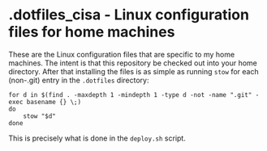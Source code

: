 # .dotfiles_cisa - Linux configuration files for home machines #

These are the Linux configuration files that are specific to my home
machines.  The intent is that this repository be checked out into your
home directory.  After that installing the files is as simple as
running `stow` for each (non-.git) entry in the `.dotfiles` directory:

```console
for d in $(find . -maxdepth 1 -mindepth 1 -type d -not -name ".git" -exec basename {} \;)
do
    stow "$d"
done
```

This is precisely what is done in the `deploy.sh` script.
